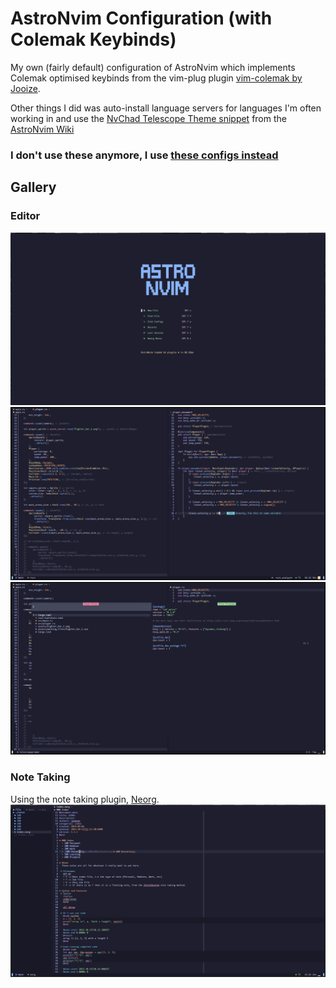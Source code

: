 # AstroNvim Configuration (with Colemak Keybinds)
My own (fairly default) configuration of AstroNvim which implements Colemak optimised keybinds from the vim-plug plugin [vim-colemak by Jooize](https://github.com/jooize/vim-colemak).

Other things I did was auto-install language servers for languages I'm often working in and use the [NvChad Telescope Theme snippet](https://astronvim.com/Recipes/telescope_theme) from the [AstroNvim Wiki](https://astronvim.com)

### I don't use these anymore, I use [these configs instead](https://github.com/jumpyjacko/nvim)

## Gallery
### Editor
![Dashboard](./gallery/Dashboard.png)
![Working Environment](./gallery/Rust.png)
![Telescope](./gallery/Telescope.png)

### Note Taking
Using the note taking plugin, [Neorg](https://github.com/nvim-neorg/neorg).
![Neorg](./gallery/Neorg.png)
